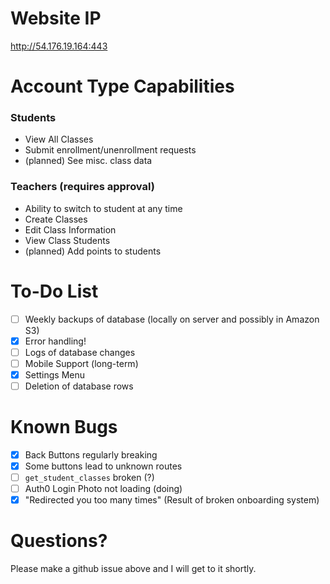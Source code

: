 # Website IP
http://54.176.19.164:443

# Account Type Capabilities
### Students
- View All Classes
- Submit enrollment/unenrollment requests
- (planned) See misc. class data

### Teachers (requires approval)
- Ability to switch to student at any time
- Create Classes
- Edit Class Information
- View Class Students
- (planned) Add points to students

# To-Do List
- [ ] Weekly backups of database (locally on server and possibly in Amazon S3)
- [x] Error handling!
- [ ] Logs of database changes
- [ ] Mobile Support (long-term)
- [x] Settings Menu
- [ ] Deletion of database rows

# Known Bugs
- [x] Back Buttons regularly breaking
- [x] Some buttons lead to unknown routes
- [ ] `get_student_classes` broken (?)
- [ ] Auth0 Login Photo not loading (doing)
- [x] "Redirected you too many times" (Result of broken onboarding system)

# Questions?
Please make a github issue above and I will get to it shortly.
